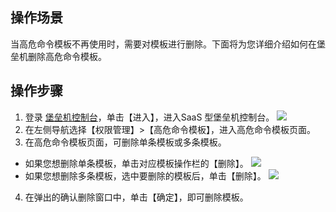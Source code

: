 ## 操作场景
当高危命令模板不再使用时，需要对模板进行删除。下面将为您详细介绍如何在堡垒机删除高危命令模板。
## 操作步骤
1. 登录 [堡垒机控制台](https://console.cloud.tencent.com/dsgc/bh)，单击【进入】，进入SaaS 型堡垒机控制台。
![](https://main.qcloudimg.com/raw/e3215ca72923359dac830a2251e8d535.png)
2. 在左侧导航选择【权限管理】>【高危命令模板】，进入高危命令模板页面。
3. 在高危命令模板页面，可删除单条模板或多条模板。
  - 如果您想删除单条模板，单击对应模板操作栏的【删除】。
 ![](https://main.qcloudimg.com/raw/068a2343360abddd6c98be2642a6bcb5.png)
 - 如果您想删除多条模板，选中要删除的模板后，单击【删除】。
 ![](https://main.qcloudimg.com/raw/fefeb2522ecc73474f307ffb8aa6e17b.png)
4. 在弹出的确认删除窗口中，单击【确定】，即可删除模板。
